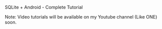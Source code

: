 SQLite + Android - Complete Tutorial

Note: Video tutorials will be available on my Youtube channel (Like ONE) soon.
